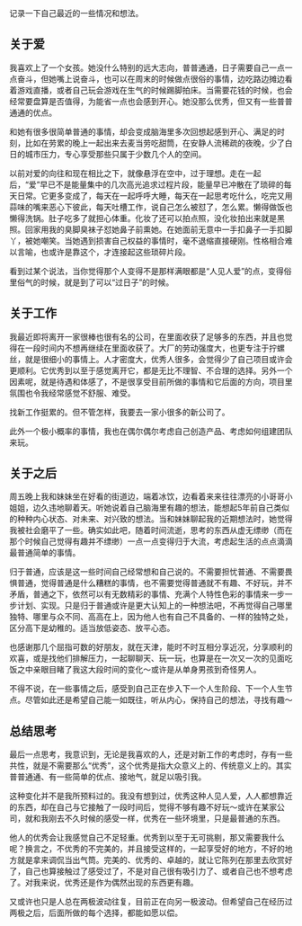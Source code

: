记录一下自己最近的一些情况和想法。


关于爱
---

我喜欢上了一个女孩。她没什么特别的远大志向，普普通通，日子需要自己一点一点奋斗，但她嘴上说奋斗，也可以在周末的时候做点很俗的事情，边吃路边摊边看着游戏直播，或者自己玩会游戏在生气的时候踢脚拍床。当需要花钱的时候，也会经常要盘算是否值得，为能省一点也会感到开心。她没那么优秀，但又有一些普普通通的优点。

和她有很多很简单普通的事情，却会变成脑海里多次回想起感到开心、满足的时刻，比如在劳累的晚上一起出来去麦当劳吃甜筒，在安静人流稀疏的夜晚，少了白日的城市压力，专心享受那些只属于少数几个人的空间。

以前对爱的向往和现在相比之下，就像悬浮在空中，过于理想。走在一起后，“爱”早已不是能量集中的几次高光追求过程片段，能量早已冲散在了琐碎的每天日常。它更多变成了，每天在一起呼呼大睡，每天在一起思考吃什么，吃完又用蒜味的嘴来恶心下彼此，每天吐槽工作，说自己怎么被怼了，怎么累。懒得做饭也懒得洗锅。肚子吃多了就担心体重。化妆了还可以拍点照，没化妆拍出来就是黑照。回家用我的臭脚臭袜子怼她鼻子前熏她。在她面前无意中一手扣鼻子一手扣脚丫，被她嘲笑。当她遇到损害自己权益的事情时，毫不退缩直接硬刚。性格相合难以言喻，也或许是靠这个，才连接起这些琐碎片段。

看到过某个说法，当你觉得那个人变得不是那样满眼都是“人见人爱”的点，变得俗里俗气的时候，就是到了可以“过日子”的时候。



关于工作
---
我最近即将离开一家很棒也很有名的公司，在里面收获了足够多的东西，并且也觉得在一段时间内不想再继续在里面收获了。大厂的劳动强度大，也更专注于拧螺丝，就是很细小的事情上。人才密度大，优秀人很多，会觉得少了自己项目或许会更顺利。它优秀到以至于感觉离开它，都是无比不理智、不合理的选择。另外一个因素呢，就是待遇和体感了，不是很享受目前所做的事情和它后面的方向，项目里氛围也令我经常感觉不舒服、难受。

找新工作挺累的。但不管怎样，我要去一家小很多的新公司了。

此外一个极小概率的事情，我也在偶尔偶尔考虑自己创造产品、考虑如何组建团队来玩。



关于之后
---

周五晚上我和妹妹坐在好看的街道边，端着冰饮，边看着来来往往漂亮的小哥哥小姐姐，边久违地聊着天。听她说着自己脑海里有趣的想法，能想起5年前自己类似的种种内心状态、对未来、对兴致的想法。当和妹妹聊起我的近期想法时，她觉得我被社会磨平了一些。确实如此吧，随着时间流逝，思考的东西从虚无缥缈（而在那个时候自己觉得有趣并不缥缈）一点一点变得归于大流，考虑起生活的点点滴滴最普通简单的事情。

归于普通，应该是这一些时间自己经常想和自己说的。不需要担忧普通、不需要畏惧普通，觉得普通是什么糟糕的事情，也不需要觉得普通就不有趣、不好玩，并不矛盾，普通之下，依然可以有无数精彩的事情、充满个人特性色彩的事情来一步一步计划、实现。只是归于普通或许是更大认知上的一种想法吧，不再觉得自己哪里独特、哪里与众不同、高高在上，因为他人也有自己不具备的、一样的独特之处，区分高下是幼稚的。适当放低姿态、放平心态。

也感谢那几个屈指可数的好朋友，就在天津，能时不时互相分享近况，分享顺利的欢喜，或是找他们排解压力，一起聊聊天、玩一玩，也算是在一次又一次的见面吃饭之中亲眼目睹了我这大段时间的变化～或许是从单身男孩到奇怪男人。

不得不说，在一些事情之后，感受到自己正在步入下一个人生阶段、下一个人生节点。尽管如此还是希望自己能一如既往，听从内心，保持自己的想法，寻找有趣～

总结思考
---

最后一点思考，我意识到，无论是我喜欢的人，还是对新工作的考虑时，存有一些共性，就是不需要那么“优秀”，这个优秀是指大众意义上的、传统意义上的。其实普普通通、有一些简单的优点、接地气，就足以吸引我。

这种变化并不是我所预料过的。我没有想到过，优秀这种人见人爱，人人都想靠近的东西，却在自己与它接触了一段时间后，觉得不够有趣不好玩～或许在某家公司，就和我刚去不久时候的感受一样，优秀在一些环境里，只是最普通的东西。

他人的优秀会让我感觉自己不足轻重。优秀到以至于无可挑剔，那又需要我什么呢？换言之，不优秀的不完美的，并且接受这样的，一起享受好的地方，不好的地方就是拿来调侃当出气筒。完美的、优秀的、卓越的，就让它陈列在那里去欣赏好了，自己也算接触过了感受过了，不是对自己很有吸引力了、或者自己也不想考虑了。对我来说，优秀还是作为偶然出现的东西更有趣。

又或许也只是人总在两极波动往复，目前正在向另一极波动。但希望自己在经历过两极之后，后面所做的每个选择，都能如愿以偿。
